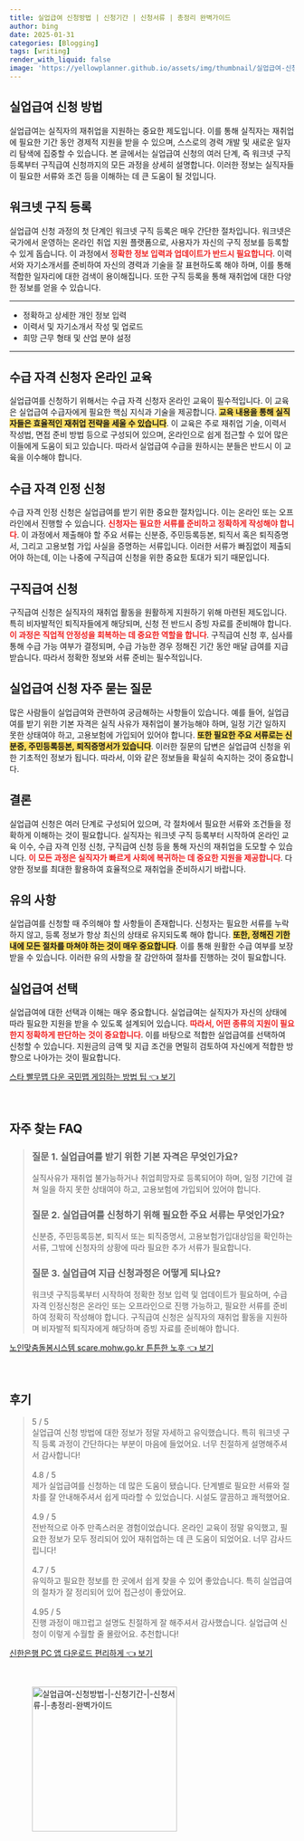 ```yaml
---
title: 실업급여 신청방법 | 신청기간 | 신청서류 | 총정리 완벽가이드
author: bing
date: 2025-01-31
categories: [Blogging]
tags: [writing]
render_with_liquid: false
image: 'https://yellowplanner.github.io/assets/img/thumbnail/실업급여-신청방법-|-신청기간-|-신청서류-|-총정리-완벽가이드.webp'
---
```



<h2 id='실업급여신청방법'>실업급여 신청 방법</h2>

<p>실업급여는 실직자의 재취업을 지원하는 중요한 제도입니다. 이를 통해 실직자는 재취업에 필요한 기간 동안 경제적 지원을 받을 수 있으며, 스스로의 경력 개발 및 새로운 일자리 탐색에 집중할 수 있습니다. 본 글에서는 실업급여 신청의 여러 단계, 즉 워크넷 구직등록부터 구직급여 신청까지의 모든 과정을 상세히 설명합니다. 이러한 정보는 실직자들이 필요한 서류와 조건 등을 이해하는 데 큰 도움이 될 것입니다.</p>

<h2 id='워크넷구직등록'>워크넷 구직 등록</h2>

<p>실업급여 신청 과정의 첫 단계인 워크넷 구직 등록은 매우 간단한 절차입니다. 워크넷은 국가에서 운영하는 온라인 취업 지원 플랫폼으로, 사용자가 자신의 구직 정보를 등록할 수 있게 돕습니다. 이 과정에서 <b><span style="color: #ee2323;">정확한 정보 입력과 업데이트가 반드시 필요합니다</span></b>. 이력서와 자기소개서를 준비하여 자신의 경력과 기술을 잘 표현하도록 해야 하며, 이를 통해 적합한 일자리에 대한 검색이 용이해집니다. 또한 구직 등록을 통해 재취업에 대한 다양한 정보를 얻을 수 있습니다.</p>

<hr />

<ul>
    <li>정확하고 상세한 개인 정보 입력</li>
    <li>이력서 및 자기소개서 작성 및 업로드</li>
    <li>희망 근무 형태 및 산업 분야 설정</li>
</ul>

<hr />

<h2 id='수급자격신청자온라인교육'>수급 자격 신청자 온라인 교육</h2>

<p>실업급여를 신청하기 위해서는 수급 자격 신청자 온라인 교육이 필수적입니다. 이 교육은 실업급여 수급자에게 필요한 핵심 지식과 기술을 제공합니다. <b><span style="background-color: #ffe066;">교육 내용을 통해 실직자들은 효율적인 재취업 전략을 세울 수 있습니다</span></b>. 이 교육은 주로 재취업 기술, 이력서 작성법, 면접 준비 방법 등으로 구성되어 있으며, 온라인으로 쉽게 접근할 수 있어 많은 이들에게 도움이 되고 있습니다. 따라서 실업급여 수급을 원하시는 분들은 반드시 이 교육을 이수해야 합니다.</p>

<h2 id='수급자격인정신청'>수급 자격 인정 신청</h2>

<p>수급 자격 인정 신청은 실업급여를 받기 위한 중요한 절차입니다. 이는 온라인 또는 오프라인에서 진행할 수 있습니다. <b><span style="color: #ee2323;">신청자는 필요한 서류를 준비하고 정확하게 작성해야 합니다</span></b>. 이 과정에서 제출해야 할 주요 서류는 신분증, 주민등록등본, 퇴직서 혹은 퇴직증명서, 그리고 고용보험 가입 사실을 증명하는 서류입니다. 이러한 서류가 빠짐없이 제출되어야 하는데, 이는 나중에 구직급여 신청을 위한 중요한 토대가 되기 때문입니다.</p>

<h2 id='구직급여신청'>구직급여 신청</h2>

<p>구직급여 신청은 실직자의 재취업 활동을 원활하게 지원하기 위해 마련된 제도입니다. 특히 비자발적인 퇴직자들에게 해당되며, 신청 전 반드시 증빙 자료를 준비해야 합니다. <b><span style="color: #ee2323;">이 과정은 직업적 안정성을 회복하는 데 중요한 역할을 합니다</span></b>. 구직급여 신청 후, 심사를 통해 수급 가능 여부가 결정되며, 수급 가능한 경우 정해진 기간 동안 매달 급여를 지급받습니다. 따라서 정확한 정보와 서류 준비는 필수적입니다.</p>

<h2 id='실업급여신청자주묻는질문'>실업급여 신청 자주 묻는 질문</h2>

<p>많은 사람들이 실업급여와 관련하여 궁금해하는 사항들이 있습니다. 예를 들어, 실업급여를 받기 위한 기본 자격은 실직 사유가 재취업이 불가능해야 하며, 일정 기간 일하지 못한 상태여야 하고, 고용보험에 가입되어 있어야 합니다. <b><span style="background-color: #ffe066;">또한 필요한 주요 서류로는 신분증, 주민등록등본, 퇴직증명서가 있습니다</span></b>. 이러한 질문의 답변은 실업급여 신청을 위한 기초적인 정보가 됩니다. 따라서, 이와 같은 정보들을 확실히 숙지하는 것이 중요합니다.</p>

<h2 id='결론'>결론</h2>

<p>실업급여 신청은 여러 단계로 구성되어 있으며, 각 절차에서 필요한 서류와 조건들을 정확하게 이해하는 것이 필요합니다. 실직자는 워크넷 구직 등록부터 시작하여 온라인 교육 이수, 수급 자격 인정 신청, 구직급여 신청 등을 통해 자신의 재취업을 도모할 수 있습니다. <b><span style="color: #ee2323;">이 모든 과정은 실직자가 빠르게 사회에 복귀하는 데 중요한 지원을 제공합니다</span></b>. 다양한 정보를 최대한 활용하여 효율적으로 재취업을 준비하시기 바랍니다.</p>

<h2 id='유의사항'>유의 사항</h2>

<p>실업급여를 신청할 때 주의해야 할 사항들이 존재합니다. 신청자는 필요한 서류를 누락하지 않고, 등록 정보가 항상 최신의 상태로 유지되도록 해야 합니다. <b><span style="background-color: #ffe066;">또한, 정해진 기한 내에 모든 절차를 마쳐야 하는 것이 매우 중요합니다</span></b>. 이를 통해 원활한 수급 여부를 보장받을 수 있습니다. 이러한 유의 사항을 잘 감안하여 절차를 진행하는 것이 필요합니다.</p>

<h2 id='실업급여선택'>실업급여 선택</h2>

<p>실업급여에 대한 선택과 이해는 매우 중요합니다. 실업급여는 실직자가 자신의 상태에 따라 필요한 지원을 받을 수 있도록 설계되어 있습니다. <b><span style="color: #ee2323;">따라서, 어떤 종류의 지원이 필요한지 정확하게 판단하는 것이 중요합니다</span></b>. 이를 바탕으로 적합한 실업급여를 선택하여 신청할 수 있습니다. 지원금의 금액 및 지급 조건을 면밀히 검토하여 자신에게 적합한 방향으로 나아가는 것이 필요합니다.</p>


<p><a class="click-button" title="스타 빨무맵 다운 국민맵 게임하는 방법 팁" href="https://yellowplanner.github.io/posts/%EC%8A%A4%ED%83%80-%EB%B9%A8%EB%AC%B4%EB%A7%B5-%EB%8B%A4%EC%9A%B4-%EA%B5%AD%EB%AF%BC%EB%A7%B5-%EA%B2%8C%EC%9E%84%ED%95%98%EB%8A%94-%EB%B0%A9%EB%B2%95-%ED%8C%81/" rel="dofollow">스타 빨무맵 다운 국민맵 게임하는 방법 팁 👈 보기</a></p><br>
<h2 id='자주_찾는_FAQ'>자주 찾는 FAQ</h2>
<div itemscope="" itemtype="https://schema.org/FAQPage"> 
<blockquote> 
<div itemscope="" itemprop="mainEntity" itemtype="https://schema.org/Question"> 
<h3 itemprop="name">질문 1. 실업급여를 받기 위한 기본 자격은 무엇인가요?</h3> 
<div itemscope="" itemprop="acceptedAnswer" itemtype="https://schema.org/Answer"> 
<span itemprop="text"> 
<p>실직사유가 재취업 불가능하거나 취업희망자로 등록되어야 하며, 일정 기간에 걸쳐 일을 하지 못한 상태여야 하고, 고용보험에 가입되어 있어야 합니다.</p> 
</span> 
</div> 
</div> 

<div itemscope="" itemprop="mainEntity" itemtype="https://schema.org/Question"> 
<h3 itemprop="name">질문 2. 실업급여를 신청하기 위해 필요한 주요 서류는 무엇인가요?</h3> 
<div itemscope="" itemprop="acceptedAnswer" itemtype="https://schema.org/Answer"> 
<span itemprop="text"> 
<p>신분증, 주민등록등본, 퇴직서 또는 퇴직증명서, 고용보험가입대상임을 확인하는 서류, 그밖에 신청자의 상황에 따라 필요한 추가 서류가 필요합니다.</p> 
</span> 
</div> 
</div> 

<div itemscope="" itemprop="mainEntity" itemtype="https://schema.org/Question"> 
<h3 itemprop="name">질문 3. 실업급여 지급 신청과정은 어떻게 되나요?</h3> 
<div itemscope="" itemprop="acceptedAnswer" itemtype="https://schema.org/Answer"> 
<span itemprop="text"> 
<p>워크넷 구직등록부터 시작하여 정확한 정보 입력 및 업데이트가 필요하며, 수급자격 인정신청은 온라인 또는 오프라인으로 진행 가능하고, 필요한 서류를 준비하여 정확히 작성해야 합니다. 구직급여 신청은 실직자의 재취업 활동을 지원하며 비자발적 퇴직자에게 해당하며 증빙 자료를 준비해야 합니다.</p> 
</span> 
</div> 
</div> 
</blockquote> 
</div>
<p><a class="click-button" title="노인맞춤돌봄시스템 scare.mohw.go.kr 튼튼한 노후" href="https://yellowplanner.github.io/posts/%EB%85%B8%EC%9D%B8%EB%A7%9E%EC%B6%A4%EB%8F%8C%EB%B4%84%EC%8B%9C%EC%8A%A4%ED%85%9C-scare.mohw.go.kr-%ED%8A%BC%ED%8A%BC%ED%95%9C-%EB%85%B8%ED%9B%84/" rel="dofollow">노인맞춤돌봄시스템 scare.mohw.go.kr 튼튼한 노후 👈 보기</a></p><br>
<h2 id='후기'>후기</h2>
<div itemscope itemtype="https://schema.org/Product">
  <blockquote>
  <div itemprop="review" itemscope itemtype="https://schema.org/Review">
      <div itemprop="reviewRating" itemscope itemtype="https://schema.org/Rating"> <span itemprop="ratingValue">5</span> / <span itemprop="bestRating">5</span> </div>
      <span itemprop="reviewBody">실업급여 신청 방법에 대한 정보가 정말 자세하고 유익했습니다. 특히 워크넷 구직 등록 과정이 간단하다는 부분이 마음에 들었어요. 너무 친절하게 설명해주셔서 감사합니다!</span>
  </div>
  <br>
  <div itemprop="review" itemscope itemtype="https://schema.org/Review">
      <div itemprop="reviewRating" itemscope itemtype="https://schema.org/Rating"> <span itemprop="ratingValue">4.8</span> / <span itemprop="bestRating">5</span> </div>
      <span itemprop="reviewBody">제가 실업급여를 신청하는 데 많은 도움이 됐습니다. 단계별로 필요한 서류와 절차를 잘 안내해주셔서 쉽게 따라할 수 있었습니다. 시설도 깔끔하고 쾌적했어요.</span>
  </div>
  <br>
  <div itemprop="review" itemscope itemtype="https://schema.org/Review">
      <div itemprop="reviewRating" itemscope itemtype="https://schema.org/Rating"> <span itemprop="ratingValue">4.9</span> / <span itemprop="bestRating">5</span> </div>
      <span itemprop="reviewBody">전반적으로 아주 만족스러운 경험이었습니다. 온라인 교육이 정말 유익했고, 필요한 정보가 모두 정리되어 있어 재취업하는 데 큰 도움이 되었어요. 너무 감사드립니다!</span>
  </div>
  <br>
  <div itemprop="review" itemscope itemtype="https://schema.org/Review">
      <div itemprop="reviewRating" itemscope itemtype="https://schema.org/Rating"> <span itemprop="ratingValue">4.7</span> / <span itemprop="bestRating">5</span> </div>
      <span itemprop="reviewBody">유익하고 필요한 정보를 한 곳에서 쉽게 찾을 수 있어 좋았습니다. 특히 실업급여의 절차가 잘 정리되어 있어 접근성이 좋았어요.</span>
  </div>
  <br>
  <div itemprop="review" itemscope itemtype="https://schema.org/Review">
      <div itemprop="reviewRating" itemscope itemtype="https://schema.org/Rating"> <span itemprop="ratingValue">4.95</span> / <span itemprop="bestRating">5</span> </div>
      <span itemprop="reviewBody">진행 과정이 매끄럽고 설명도 친절하게 잘 해주셔서 감사했습니다. 실업급여 신청이 이렇게 수월할 줄 몰랐어요. 추천합니다!</span>
  </div>
  </blockquote>
</div>
<p><a class="click-button" title="신한은행 PC 앱 다운로드 편리하게" href="https://yellowplanner.github.io/posts/%EC%8B%A0%ED%95%9C%EC%9D%80%ED%96%89-PC-%EC%95%B1-%EB%8B%A4%EC%9A%B4%EB%A1%9C%EB%93%9C-%ED%8E%B8%EB%A6%AC%ED%95%98%EA%B2%8C/" rel="dofollow">신한은행 PC 앱 다운로드 편리하게 👈 보기</a></p><br>
<figure class="image"><img src="https://yellowplanner.github.io/assets/img/thumbnail/실업급여-신청방법-|-신청기간-|-신청서류-|-총정리-완벽가이드.webp" alt="실업급여-신청방법-|-신청기간-|-신청서류-|-총정리-완벽가이드" width="256" height="256"></figure>
